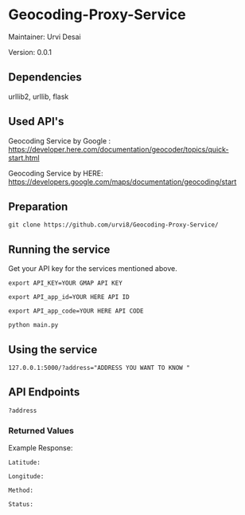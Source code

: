 # Geocoding-Proxy-Service
Maintainer: Urvi Desai

Version: 0.0.1

## Dependencies
urllib2, urllib, flask

## Used API's

Geocoding Service by Google : <https://developer.here.com/documentation/geocoder/topics/quick-start.html>

Geocoding Service by HERE: <https://developers.google.com/maps/documentation/geocoding/start>

## Preparation
```git clone https://github.com/urvi8/Geocoding-Proxy-Service/```

## Running the service 

Get your API key for the services mentioned above. 

```export API_KEY=YOUR GMAP API KEY```

```export API_app_id=YOUR HERE API ID```

```export API_app_code=YOUR HERE API CODE```

```python main.py``` 

## Using the service
```127.0.0.1:5000/?address="ADDRESS YOU WANT TO KNOW "```

## API Endpoints
```?address```

### Returned Values

Example Response: 

```Latitude: ```

```Longitude: ```

```Method:  ```

```Status:  ```
